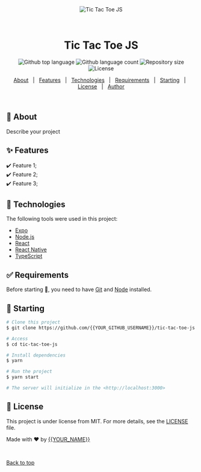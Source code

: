 <div align="center" id="top"> 
  <img src="./.github/app.gif" alt="Tic Tac Toe JS" />

  &#xa0;

  <!-- <a href="https://tictactoejs.netlify.app">Demo</a> -->
</div>

<h1 align="center">Tic Tac Toe JS</h1>

<p align="center">
  <img alt="Github top language" src="https://img.shields.io/github/languages/top/{{YOUR_GITHUB_USERNAME}}/tic-tac-toe-js?color=56BEB8">

  <img alt="Github language count" src="https://img.shields.io/github/languages/count/{{YOUR_GITHUB_USERNAME}}/tic-tac-toe-js?color=56BEB8">

  <img alt="Repository size" src="https://img.shields.io/github/repo-size/{{YOUR_GITHUB_USERNAME}}/tic-tac-toe-js?color=56BEB8">

  <img alt="License" src="https://img.shields.io/github/license/{{YOUR_GITHUB_USERNAME}}/tic-tac-toe-js?color=56BEB8">

  <!-- <img alt="Github issues" src="https://img.shields.io/github/issues/{{YOUR_GITHUB_USERNAME}}/tic-tac-toe-js?color=56BEB8" /> -->

  <!-- <img alt="Github forks" src="https://img.shields.io/github/forks/{{YOUR_GITHUB_USERNAME}}/tic-tac-toe-js?color=56BEB8" /> -->

  <!-- <img alt="Github stars" src="https://img.shields.io/github/stars/{{YOUR_GITHUB_USERNAME}}/tic-tac-toe-js?color=56BEB8" /> -->
</p>

<!-- Status -->

<!-- <h4 align="center"> 
	🚧  Tic Tac Toe JS 🚀 Under construction...  🚧
</h4> 

<hr> -->

<p align="center">
  <a href="#dart-about">About</a> &#xa0; | &#xa0; 
  <a href="#sparkles-features">Features</a> &#xa0; | &#xa0;
  <a href="#rocket-technologies">Technologies</a> &#xa0; | &#xa0;
  <a href="#white_check_mark-requirements">Requirements</a> &#xa0; | &#xa0;
  <a href="#checkered_flag-starting">Starting</a> &#xa0; | &#xa0;
  <a href="#memo-license">License</a> &#xa0; | &#xa0;
  <a href="https://github.com/{{YOUR_GITHUB_USERNAME}}" target="_blank">Author</a>
</p>

<br>

## :dart: About ##

Describe your project

## :sparkles: Features ##

:heavy_check_mark: Feature 1;\
:heavy_check_mark: Feature 2;\
:heavy_check_mark: Feature 3;

## :rocket: Technologies ##

The following tools were used in this project:

- [Expo](https://expo.io/)
- [Node.js](https://nodejs.org/en/)
- [React](https://pt-br.reactjs.org/)
- [React Native](https://reactnative.dev/)
- [TypeScript](https://www.typescriptlang.org/)

## :white_check_mark: Requirements ##

Before starting :checkered_flag:, you need to have [Git](https://git-scm.com) and [Node](https://nodejs.org/en/) installed.

## :checkered_flag: Starting ##

```bash
# Clone this project
$ git clone https://github.com/{{YOUR_GITHUB_USERNAME}}/tic-tac-toe-js

# Access
$ cd tic-tac-toe-js

# Install dependencies
$ yarn

# Run the project
$ yarn start

# The server will initialize in the <http://localhost:3000>
```

## :memo: License ##

This project is under license from MIT. For more details, see the [LICENSE](LICENSE.md) file.


Made with :heart: by <a href="https://github.com/{{YOUR_GITHUB_USERNAME}}" target="_blank">{{YOUR_NAME}}</a>

&#xa0;

<a href="#top">Back to top</a>
